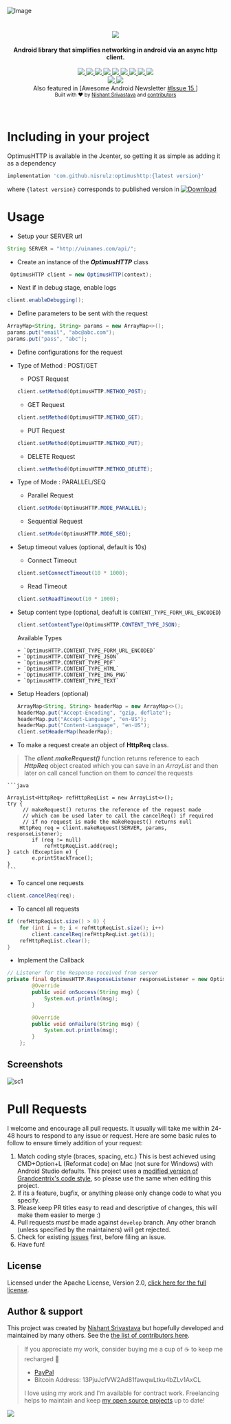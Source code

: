 ![Image](/img/github_banner.png)

<h1 align="center"><a href="https://twitter.com/intent/tweet?text=Checkout%20OptimusHTTP%3A%20Android%20library%20that%20simplifies%20networking%20in%20android%20via%20an%20async%20http%20client%20%F0%9F%98%8E&via=nisrulz&hashtags=AndroidDev,android,library,OpenSource">
        <img src="https://img.shields.io/twitter/url/http/shields.io.svg?style=social"/>
    </a></h1>

<div align="center">
  <strong>Android library that simplifies networking in android via an async http client.</strong>
</div>
<br/>
<div align="center">
    <!-- Bintray -->
    <a href="https://bintray.com/nisrulz/maven/com.github.nisrulz%3Aoptimushttp/_latestVersion">
        <img src="https://api.bintray.com/packages/nisrulz/maven/com.github.nisrulz%3Aoptimushttp/images/download.svg"/>
    </a>
    <!-- API -->
    <a href="https://android-arsenal.com/api?level=14">
        <img src="https://img.shields.io/badge/API-14%2B-orange.svg?style=flat"/>
    </a>
    <!-- Android Arsenal -->
    <a href="https://android-arsenal.com/details/1/3592">
        <img src="https://img.shields.io/badge/Android%20Arsenal-OptimusHTTP-green.svg?style=true"/>
    </a>
    <!-- Android Dev Digest -->
    <a href="https://www.androiddevdigest.com/digest-100/">
        <img src="https://img.shields.io/badge/AndroidDev%20Digest-%23100-blue.svg"/>
    </a>
    <!-- GitHub stars -->
    <a href="https://github.com/nisrulz/OptimusHTTP">
        <img src="https://img.shields.io/github/stars/nisrulz/OptimusHTTP.svg?style=social&label=Star"/>
    </a>
    <!-- GitHub forks -->
    <a href="https://github.com/nisrulz/OptimusHTTP/fork">
        <img src="https://img.shields.io/github/forks/nisrulz/OptimusHTTP.svg?style=social&label=Fork"/>
    </a>
    <!-- GitHub watchers -->
    <a href="https://github.com/nisrulz/OptimusHTTP">
        <img src="https://img.shields.io/github/watchers/nisrulz/OptimusHTTP.svg?style=social&label=Watch"/>
    </a>
    <!-- Say Thanks! -->
    <a href="https://saythanks.io/to/nisrulz">
        <img src="https://img.shields.io/badge/Say%20Thanks-!-1EAEDB.svg"/>
    </a>
    <a href="https://www.paypal.me/nisrulz/5usd">
        <img src="https://img.shields.io/badge/$-donate-ff69b4.svg?maxAge=2592000&amp;style=flat">
    </a>
    <br/>
     <!-- GitHub followers -->
    <a href="https://github.com/nisrulz/OptimusHTTP">
        <img src="https://img.shields.io/github/followers/nisrulz.svg?style=social&label=Follow%20@nisrulz"/>
    </a>
    <!-- Twitter Follow -->
    <a href="https://twitter.com/nisrulz">
        <img src="https://img.shields.io/twitter/follow/nisrulz.svg?style=social"/>
    </a>
</div>

<div align="center">
    Also featured in [Awesome Android Newsletter
    <a href="https://android.libhunt.com/newsletter/15">
         #Issue 15
    </a>]
</div>

<div align="center">
  <sub>Built with ❤︎ by
  <a href="https://twitter.com/nisrulz">Nishant Srivastava</a> and
  <a href="https://github.com/nisrulz/OptimusHTTP/graphs/contributors">
    contributors
  </a>
</div>
<br/>
<br/>

# Including in your project
OptimusHTTP is available in the Jcenter, so getting it as simple as adding it as a dependency
```gradle
implementation 'com.github.nisrulz:optimushttp:{latest version}'
```
where `{latest version}` corresponds to published version in [ ![Download](https://api.bintray.com/packages/nisrulz/maven/com.github.nisrulz%3Aoptimushttp/images/download.svg) ](https://bintray.com/nisrulz/maven/com.github.nisrulz%3Aoptimushttp/_latestVersion)


# Usage
+ Setup your SERVER url
```java
String SERVER = "http://uinames.com/api/";
```

+ Create an instance of the ***OptimusHTTP*** class
```java
 OptimusHTTP client = new OptimusHTTP(context);
```

+ Next if in debug stage, enable logs
```java
client.enableDebugging();
```

+ Define parameters to be sent with the request
```java
ArrayMap<String, String> params = new ArrayMap<>();
params.put("email", "abc@abc.com");
params.put("pass", "abc");
```

+ Define configurations for the request
 + Type of Method : POST/GET
     + POST Request
    ```java
    client.setMethod(OptimusHTTP.METHOD_POST);
    ```
     + GET Request
    ```java
    client.setMethod(OptimusHTTP.METHOD_GET);
    ```
     + PUT Request
    ```java
    client.setMethod(OptimusHTTP.METHOD_PUT);
    ```
     + DELETE Request
    ```java
    client.setMethod(OptimusHTTP.METHOD_DELETE);
    ```
  
  + Type of Mode : PARALLEL/SEQ
     + Parallel Request
    ```java
    client.setMode(OptimusHTTP.MODE_PARALLEL);
    ```
     + Sequential Request
    ```java
    client.setMode(OptimusHTTP.MODE_SEQ);
    ```

  + Setup timeout values (optional, default is 10s)
      + Connect Timeout
     ```java
     client.setConnectTimeout(10 * 1000);
     ```
      + Read Timeout
     ```java
     client.setReadTimeout(10 * 1000);
     ```

  + Setup content type (optional, deafult is `CONTENT_TYPE_FORM_URL_ENCODED`)
       ```java
       client.setContentType(OptimusHTTP.CONTENT_TYPE_JSON);
       ```

      Available Types

        + `OptimusHTTP.CONTENT_TYPE_FORM_URL_ENCODED`
        + `OptimusHTTP.CONTENT_TYPE_JSON`
        + `OptimusHTTP.CONTENT_TYPE_PDF`
        + `OptimusHTTP.CONTENT_TYPE_HTML`
        + `OptimusHTTP.CONTENT_TYPE_IMG_PNG`
        + `OptimusHTTP.CONTENT_TYPE_TEXT`

  + Setup Headers (optional)
      ```java
      ArrayMap<String, String> headerMap = new ArrayMap<>();
      headerMap.put("Accept-Encoding", "gzip, deflate");
      headerMap.put("Accept-Language", "en-US");
      headerMap.put("Content-Language", "en-US");
      client.setHeaderMap(headerMap);
      ```

+ To make a request create an object of **HttpReq** class.
> The ***client.makeRequest()*** function returns reference to each ***HttpReq*** object created which you can save in an *ArrayList* and then later on call cancel function on them to *cancel* the requests

	```java
	
	ArrayList<HttpReq> refHttpReqList = new ArrayList<>();
	try {
	     // makeRequest() returns the reference of the request made
	     // which can be used later to call the cancelReq() if required
	     // if no request is made the makeRequest() returns null
	    HttpReq req = client.makeRequest(SERVER, params, responseListener);
	        if (req != null)
	            refHttpReqList.add(req);
	} catch (Exception e) {
	        e.printStackTrace();
	}
	```

+ To cancel one requests
```java
client.cancelReq(req);
```

+ To cancel all requests
```java
if (refHttpReqList.size() > 0) {
    for (int i = 0; i < refHttpReqList.size(); i++)
        client.cancelReq(refHttpReqList.get(i));
    refHttpReqList.clear();
}
```

+ Implement the Callback
```java
// Listener for the Response received from server
private final OptimusHTTP.ResponseListener responseListener = new OptimusHTTP.ResponseListener() {
        @Override
        public void onSuccess(String msg) {
            System.out.println(msg);
        }

        @Override
        public void onFailure(String msg) {
            System.out.println(msg);
        }
    };
```

## Screenshots

![sc1](img/sc1.png)

# Pull Requests
I welcome and encourage all pull requests. It usually will take me within 24-48 hours to respond to any issue or request. Here are some basic rules to follow to ensure timely addition of your request:
  1. Match coding style (braces, spacing, etc.) This is best achieved using CMD+Option+L (Reformat code) on Mac (not sure for Windows) with Android Studio defaults. This project uses a [modified version of Grandcentrix's code style](https://github.com/nisrulz/AndroidCodeStyle/tree/nishant-config), so please use the same when editing this project.
  2. If its a feature, bugfix, or anything please only change code to what you specify.
  3. Please keep PR titles easy to read and descriptive of changes, this will make them easier to merge :)
  4. Pull requests _must_ be made against `develop` branch. Any other branch (unless specified by the maintainers) will get rejected.
  5. Check for existing [issues](https://github.com/nisrulz/OptimusHTTP/issues) first, before filing an issue.
  6. Have fun!


## License
Licensed under the Apache License, Version 2.0, [click here for the full license](/LICENSE.txt).

## Author & support
This project was created by [Nishant Srivastava](https://github.com/nisrulz/nisrulz.github.io#nishant-srivastava) but hopefully developed and maintained by many others. See the [the list of contributors here](https://github.com/nisrulz/OptimusHTTP/graphs/contributors).

> If you appreciate my work, consider buying me a cup of :coffee: to keep me recharged :metal:
>  + [PayPal](https://www.paypal.me/nisrulz/5usd)
>  + Bitcoin Address: 13PjuJcfVW2Ad81fawqwLtku4bZLv1AxCL
>
> I love using my work and I'm available for contract work. Freelancing helps to maintain and keep [my open source projects](https://github.com/nisrulz/) up to date!

<img src="http://forthebadge.com/images/badges/built-for-android.svg" />